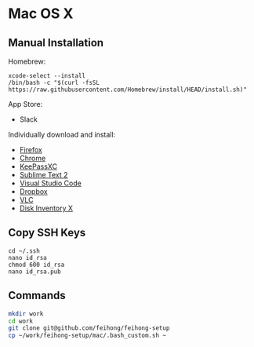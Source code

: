 # Mac OS X

## Manual Installation

Homebrew:

    xcode-select --install
    /bin/bash -c "$(curl -fsSL https://raw.githubusercontent.com/Homebrew/install/HEAD/install.sh)"
    
App Store:

- Slack

Individually download and install: 

- [Firefox](https://www.mozilla.org/en-US/firefox/new/)
- [Chrome](https://www.google.com/chrome/)
- [KeePassXC](https://keepassxc.org/)
- [Sublime Text 2](https://www.sublimetext.com/2)
- [Visual Studio Code](https://code.visualstudio.com/download)
- [Dropbox](https://www.dropbox.com/downloading?os=mac)
- [VLC](https://www.videolan.org/vlc/download-macosx.html)
- [Disk Inventory X](http://www.derlien.com/downloads/index.html)

## Copy SSH Keys


```
cd ~/.ssh
nano id_rsa
chmod 600 id_rsa
nano id_rsa.pub
```

## Commands

```bash
mkdir work
cd work
git clone git@github.com/feihong/feihong-setup
cp ~/work/feihong-setup/mac/.bash_custom.sh ~
```
